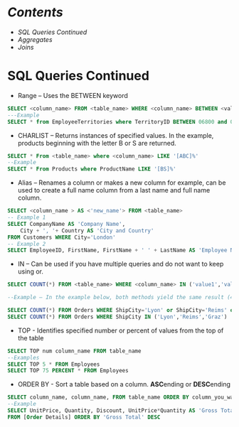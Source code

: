 # *Contents*
* *SQL Queries Continued*
* *Aggregates*
* *Joins*

# SQL Queries Continued
* Range – Uses the BETWEEN keyword
```sql
SELECT <column_name> FROM <table_name> WHERE <column_name> BETWEEN <value1> AND <value2>;
---Example 
SELECT * from EmployeeTerritories where TerritoryID BETWEEN 06800 and 09999
```  
* CHARLIST – Returns instances of specified values. In the example, products beginning with the letter B or S are returned. 
```sql
SELECT * From <table_name> where <column_name> LIKE '[ABC]%'
--Example
SELECT * From Products where ProductName LIKE '[BS]%'
```   
* Alias – Renames a column or makes a new column for example, can be used to create a full name column from a last name and full name column. 
```sql
SELECT <column_name > AS <'new_name'> FROM <table_name>
-- Example 1
SELECT CompanyName AS 'Company Name',
    City + ', '+ Country AS 'City and Country'
FROM Customers WHERE City='London'
-- Example 2
SELECT EmployeeID, FirstName, FirstName + ' ' + LastName AS 'Employee Name' FROM Employees
```   
* IN – Can be used if you have multiple queries and do not want to keep using or.
```sql
SELECT COUNT(*) FROM <table_name> WHERE <column_name> IN ('value1','value2','value3')

--Example – In the example below, both methods yield the same result (45) but using the IN is much more efficient, particularly as the conditions grow. 

SELECT COUNT(*) FROM Orders WHERE ShipCity='Lyon' or ShipCity='Reims' or ShipCity='Graz'
SELECT COUNT(*) FROM Orders WHERE ShipCity IN ('Lyon','Reims','Graz')
```   
* TOP - Identifies specified number or percent of values from the top of the table
```sql
SELECT TOP num column_name FROM table_name
--Examples
SELECT TOP 5 * FROM Employees
SELECT TOP 75 PERCENT * FROM Employees
```   
* ORDER BY - Sort a table based on a column. **ASC**ending or **DESC**ending
```sql
SELECT column_name, column_name, FROM table_name ORDER BY column_you_want_to_order DESC/ASC
--Example
SELECT UnitPrice, Quantity, Discount, UnitPrice*Quantity AS 'Gross Total'
FROM [Order Details] ORDER BY 'Gross Total' DESC
```   







